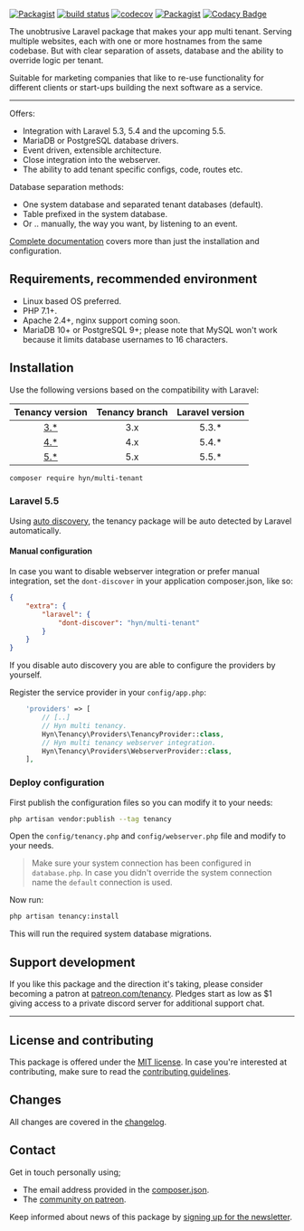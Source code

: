 [![Packagist](https://img.shields.io/packagist/v/hyn/multi-tenant.svg)]()
[![build status](https://gitlab.com/hyn-me/multi-tenant/badges/4.x/build.svg)](https://gitlab.com/hyn-me/multi-tenant/commits/4.x)
[![codecov](https://codecov.io/gl/hyn-me/multi-tenant/branch/4.x/graph/badge.svg)](https://codecov.io/gl/hyn-me/multi-tenant/branch/4.x)
[![Packagist](https://img.shields.io/packagist/dt/hyn/multi-tenant.svg)]()
[![Codacy Badge](https://api.codacy.com/project/badge/Grade/ac3e21d7a5f64e3f87f64c4913c1ca09?branch=4.x)](https://www.codacy.com/app/Luceos/multi-tenant)

The unobtrusive Laravel package that makes your app multi tenant. Serving 
multiple websites, each with one or more hostnames from the same codebase. But
with clear separation of assets, database and the ability to override logic per
tenant.

Suitable for marketing companies that like to re-use functionality
for different clients or start-ups building the next software as a
 service.

---

Offers:

- Integration with Laravel 5.3, 5.4 and the upcoming 5.5.
- MariaDB or PostgreSQL database drivers.
- Event driven, extensible architecture.  
- Close integration into the webserver.
- The ability to add tenant specific configs, code, routes etc.

Database separation methods:

- One system database and separated tenant databases (default).
- Table prefixed in the system database.
- Or .. manually, the way you want, by listening to an event.

[Complete documentation](https://laravel-tenancy.com) covers more than just the
 installation and configuration.

## Requirements, recommended environment

- Linux based OS preferred.
- PHP 7.1+.
- Apache 2.4+, nginx support coming soon.
- MariaDB 10+ or PostgreSQL 9+; please note that MySQL won't work because it limits database usernames to 16 characters.

## Installation

Use the following versions based on the compatibility with Laravel:

| Tenancy version | Tenancy branch | Laravel version |
| :---: | :---: | :---: |
| [3.*](https://github.com/hyn/multi-tenant/tree/3.x) | 3.x | 5.3.* |
| [4.*](https://github.com/hyn/multi-tenant/tree/4.x) | 4.x | 5.4.* |
| [5.*](https://github.com/hyn/multi-tenant/tree/5.x) | 5.x | 5.5.* |

```bash
composer require hyn/multi-tenant
```

### Laravel 5.5

Using [auto discovery](https://medium.com/@taylorotwell/package-auto-discovery-in-laravel-5-5-ea9e3ab20518), the
tenancy package will be auto detected by Laravel automatically. 

#### Manual configuration

In case you want to disable webserver integration or prefer manual integration, 
set the `dont-discover` in your application composer.json, like so:

```json
{
    "extra": {
        "laravel": {
            "dont-discover": "hyn/multi-tenant"
        }
    }
}
```

If you disable auto discovery you are able to configure the providers by yourself.

Register the service provider in your `config/app.php`:

```php
    'providers' => [
        // [..]
        // Hyn multi tenancy.
        Hyn\Tenancy\Providers\TenancyProvider::class,
        // Hyn multi tenancy webserver integration.
        Hyn\Tenancy\Providers\WebserverProvider::class,
    ],
```

### Deploy configuration

First publish the configuration files so you can modify it to your needs:

```bash
php artisan vendor:publish --tag tenancy
```

Open the `config/tenancy.php` and `config/webserver.php` file and modify to your needs.

> Make sure your system connection has been configured in `database.php`. In case you didn't override the system connection name the `default` connection is used.

Now run:

```bash
php artisan tenancy:install
```
This will run the required system database migrations.

## Support development

If you like this package and the direction it's taking, please consider becoming a patron at [patreon.com/tenancy](http://patreon.com/tenancy). Pledges start as low as $1 giving access to a private discord server for additional support chat.

---

## License and contributing

This package is offered under the [MIT license](license.md). In case you're interested at
contributing, make sure to read the [contributing guidelines](.github/CONTRIBUTING.md).

## Changes

All changes are covered in the [changelog](changelog.md).

## Contact

Get in touch personally using;

- The email address provided in the [composer.json](composer.json).
- The [community on patreon](http://patreon.com/tenancy/community).

Keep informed about news of this package by [signing up for the newsletter](https://confirmsubscription.com/h/i/DB343D4781A9960C).
